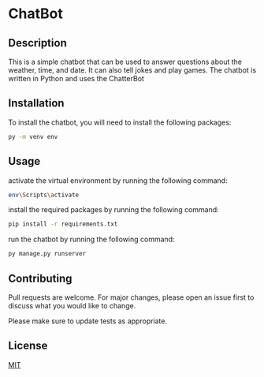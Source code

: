 # ChatBot

## Description
This is a simple chatbot that can be used to answer questions about the weather, time, and date. It can also tell jokes and play games. The chatbot is written in Python and uses the ChatterBot


## Installation
To install the chatbot, you will need to install the following packages:

```bash
py -m venv env
```
## Usage 

activate the virtual environment by running the following command:
```bash
env\Scripts\activate
```

install the required packages by running the following command:
```bash
pip install -r requirements.txt
```

run the chatbot by running the following command:
```bash
py manage.py runserver
```

## Contributing
Pull requests are welcome. For major changes, please open an issue first to discuss what you would like to change.

Please make sure to update tests as appropriate.

## License
[MIT](https://choosealicense.com/licenses/mit/)
